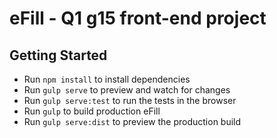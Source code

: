 # eFill - Q1 g15 front-end project

## Getting Started
- Run `npm install` to install dependencies
- Run `gulp serve` to preview and watch for changes
- Run `gulp serve:test` to run the tests in the browser
- Run `gulp` to build production eFill
- Run `gulp serve:dist` to preview the production build
